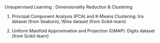 Unsupervised Learning : Dimensionality Reduction & Clustering 

1. Principal Component Analysis (PCA) and K-Means Clustering: Iris dataset (from Seaborn), Wine dataset (from Scikit-learn)

2. Uniform Manifold Approximation and Projection (UMAP): Digits dataset (from Scikit-learn)
